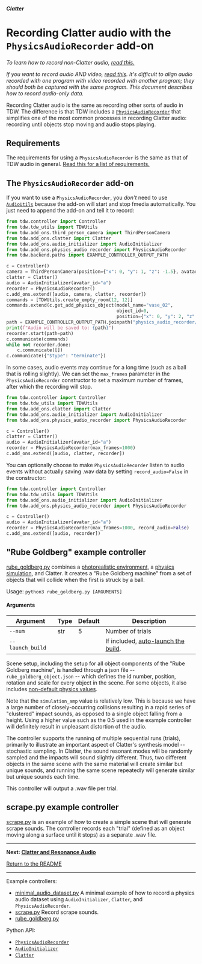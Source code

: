 ##### Clatter

# Recording Clatter audio with the `PhysicsAudioRecorder` add-on

*To learn how to record non-Clatter audio, [read this.](../audio/record_audio.md)*

*If you want to record audio AND video, [read this](../video/audio.md). It's difficult to align audio recorded with one program with video recorded with another program; they should both be captured with the same program. This document describes how to record audio-only data.*

Recording Clatter audio is the same as recording other sorts of audio in TDW. The difference is that TDW includes a [`PhysicsAudioRecorder`](../../python/add_ons/physics_audio_recorder.md) that simplifies one of the most common processes in recording Clatter audio: recording until objects stop moving and audio stops playing.

## Requirements

The requirements for using a `PhysicsAudioRecorder` is the same as that of TDW audio in general. [Read this for a list of requirements.](../audio/record_audio.md)

## The `PhysicsAudioRecorder` add-on

If you want to use a `PhysicsAudioRecorder`, you *don't* need to use [`AudioUtils`](../../python/audio_utils.md) because the add-on will start and stop fmedia automatically. You just need to append the add-on and tell it to record:

```python
from tdw.controller import Controller
from tdw.tdw_utils import TDWUtils
from tdw.add_ons.third_person_camera import ThirdPersonCamera
from tdw.add_ons.clatter import Clatter
from tdw.add_ons.audio_initializer import AudioInitializer
from tdw.add_ons.physics_audio_recorder import PhysicsAudioRecorder
from tdw.backend.paths import EXAMPLE_CONTROLLER_OUTPUT_PATH

c = Controller()
camera = ThirdPersonCamera(position={"x": 0, "y": 1, "z": -1.5}, avatar_id="a")
clatter = Clatter()
audio = AudioInitializer(avatar_id="a")
recorder = PhysicsAudioRecorder()
c.add_ons.extend([audio, camera, clatter, recorder])
commands = [TDWUtils.create_empty_room(12, 12)]
commands.extend(c.get_add_physics_object(model_name="vase_02",
                                         object_id=0,
                                         position={"x": 0, "y": 2, "z": 0}))
path = EXAMPLE_CONTROLLER_OUTPUT_PATH.joinpath("physics_audio_recorder/audio.wav")
print(f"Audio will be saved to: {path}")
recorder.start(path=path)
c.communicate(commands)
while not recorder.done:
    c.communicate([])
c.communicate({"$type": "terminate"})
```

In some cases, audio events may continue for a long time (such as a ball that is rolling slightly). We can set the `max_frames` parameter in the `PhysicsAudioRecorder` constructor to set a maximum number of frames, after which the recording will stop.

```python
from tdw.controller import Controller
from tdw.tdw_utils import TDWUtils
from tdw.add_ons.clatter import Clatter
from tdw.add_ons.audio_initializer import AudioInitializer
from tdw.add_ons.physics_audio_recorder import PhysicsAudioRecorder

c = Controller()
clatter = Clatter()
audio = AudioInitializer(avatar_id="a")
recorder = PhysicsAudioRecorder(max_frames=1000)
c.add_ons.extend([audio, clatter, recorder])
```

You can optionally choose to make `PhysicsAudioRecorder` listen to audio events without actually saving .wav data by setting `record_audio=False` in the constructor:

```python
from tdw.controller import Controller
from tdw.tdw_utils import TDWUtils
from tdw.add_ons.audio_initializer import AudioInitializer
from tdw.add_ons.physics_audio_recorder import PhysicsAudioRecorder

c = Controller()
audio = AudioInitializer(avatar_id="a")
recorder = PhysicsAudioRecorder(max_frames=1000, record_audio=False)
c.add_ons.extend([audio, recorder])
```

## "Rube Goldberg" example controller

[rube_goldberg.py](https://github.com/threedworld-mit/tdw/blob/master/Python/example_controllers/audio/rube_goldberg.py) combines a [photorealistic environment](../photorealism/overview.md), a [physics simulation](../physx/physx.md), and Clatter. It creates a "Rube Goldberg machine" from a set of objects that will collide when the first is struck by a ball.

Usage: `python3 rube_goldberg.py [ARGUMENTS]` 

#### Arguments

| Argument         | Type | Default | Description                                                  |
| ---------------- | ---- | ------- | ------------------------------------------------------------ |
| `--num`          | str  | 5       | Number of trials                                             |
| `--launch_build` |      |         | If included, [auto-launch the build](../core_concepts/launch_build.md). |

Scene setup, including the setup for all object components of the "Rube Goldberg machine", is handled through a json file -- `rube_goldberg_object.json` -- which defines the id number, position, rotation and scale for every object in the scene. For some objects, it also includes [non-default physics values](../physx/physics_objects.md).

Note that the `simulation_amp` value is relatively low. This is because we have a large number of closely-occurring collisions resulting in a rapid series of "clustered" impact sounds, as opposed to a single object falling from a height. Using a higher value such as the 0.5 used in the example controller will definitely result in unpleasant distortion of the audio.

The controller supports the running of multiple sequential runs (trials), primarily to illustrate an important aspect of Clatter's synthesis model -- stochastic sampling. In Clatter, the sound resonant modes will be randomly sampled and the impacts will sound slightly different. Thus, two different objects in the same scene with the same material will create similar but unique sounds, and running the same scene repeatedly will generate similar but unique sounds each time.

This controller will output a .wav file per trial.

## scrape.py example controller

[scrape.py](https://github.com/threedworld-mit/tdw/blob/master/Python/example_controllers/clatter/scrape.py) is an example of how to create a simple scene that will generate scrape sounds. The controller records each "trial" (defined as an object moving along a surface until it stops) as a separate .wav file.

***

**Next: [Clatter and Resonance Audio](resonance_audio.md)**

[Return to the README](../../../README.md)

***

Example controllers:

- [minimal_audio_dataset.py](https://github.com/threedworld-mit/tdw/blob/master/Python/example_controllers/clatter/minimal_audio_dataset.py) A minimal example of how to record a physics audio dataset using `AudioInitializer`, `Clatter`, and `PhysicsAudioRecorder`.
- [scrape.py](https://github.com/threedworld-mit/tdw/blob/master/Python/example_controllers/clatter/scrape.py) Record scrape sounds.
- [rube_goldberg.py](https://github.com/threedworld-mit/tdw/blob/master/Python/example_controllers/clatter/rube_goldberg.py)

Python API:

- [`PhysicsAudioRecorder`](../../python/add_ons/physics_audio_recorder.md)
- [`AudioInitializer`](../../python/add_ons/audio_initializer.md)
- [`Clatter`](../../python/add_ons/clatter.md)
